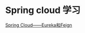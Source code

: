 # Spring cloud 学习
[Spring Cloud——Eureka和Feign](https://blog.csdn.net/qq_43792385/article/details/91354814)